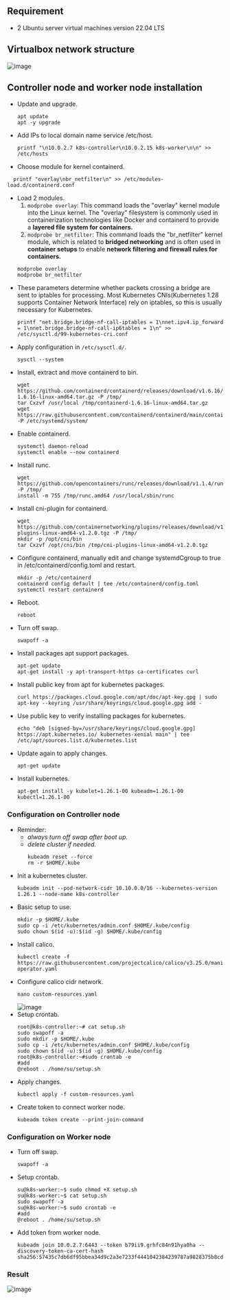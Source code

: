 ## Requirement
- 2 Ubuntu server virtual machines version 22.04 LTS
## Virtualbox network structure
![image](https://github.com/suppi147/NT114.O11.ATCL-Information-Security-Specialization-Project/assets/97881547/5a5ebac8-4382-4765-a6c1-004ef862f4d0)
## Controller node and worker node installation
- Update and upgrade.
  ```
  apt update
  apt -y upgrade
  ```
- Add IPs to local domain name service /etc/host.
  ```
  printf "\n10.0.2.7 k8s-controller\n10.0.2.15 k8s-worker\n\n" >> /etc/hosts
  ```
- Choose module for kernel containerd.
```
  printf "overlay\nbr_netfilter\n" >> /etc/modules-load.d/containerd.conf
```
- Load 2 modules.
  1. `modprobe overlay`: This command loads the "overlay" kernel module into the Linux kernel. The "overlay" filesystem is commonly used in containerization technologies like Docker and containerd to provide a **layered file system for containers.**
  2. `modprobe br_netfilter`: This command loads the "br_netfilter" kernel module, which is related to **bridged networking** and is often used in **container setups** to enable **network filtering and firewall rules for containers.**
  ```
  modprobe overlay
  modprobe br_netfilter
  ```
- These parameters determine whether packets crossing a bridge are sent to iptables for processing. Most Kubernetes CNIs(Kubernetes 1.28 supports Container Network Interface) rely on iptables, so this is usually necessary for Kubernetes.
  ``` 
  printf "net.bridge.bridge-nf-call-iptables = 1\nnet.ipv4.ip_forward = 1\nnet.bridge.bridge-nf-call-ip6tables = 1\n" >>     /etc/sysctl.d/99-kubernetes-cri.conf
  ```
- Apply configuration in `/etc/sysctl.d/`.
  ```
  sysctl --system
  ```
- Install, extract and move containerd to bin.
  ```
  wget https://github.com/containerd/containerd/releases/download/v1.6.16/containerd-1.6.16-linux-amd64.tar.gz -P /tmp/
  tar Cxzvf /usr/local /tmp/containerd-1.6.16-linux-amd64.tar.gz
  wget https://raw.githubusercontent.com/containerd/containerd/main/containerd.service -P /etc/systemd/system/
  ```
- Enable containerd.
  ```
  systemctl daemon-reload
  systemctl enable --now containerd
  ```
- Install runc.
  ```
  wget https://github.com/opencontainers/runc/releases/download/v1.1.4/runc.amd64 -P /tmp/
  install -m 755 /tmp/runc.amd64 /usr/local/sbin/runc
  ```
- Install cni-plugin for containerd.
  ```
  wget https://github.com/containernetworking/plugins/releases/download/v1.2.0/cni-plugins-linux-amd64-v1.2.0.tgz -P /tmp/
  mkdir -p /opt/cni/bin
  tar Cxzvf /opt/cni/bin /tmp/cni-plugins-linux-amd64-v1.2.0.tgz
  ```
- Configure containerd, manually edit and change systemdCgroup to true in /etc/containerd/config.toml and restart.
  ```
  mkdir -p /etc/containerd
  containerd config default | tee /etc/containerd/config.toml
  systemctl restart containerd
  ```
- Reboot.
  ```
  reboot
  ```
- Turn off swap.
  ```
  swapoff -a
  ```
- Install packages apt support packages.
  ```
  apt-get update
  apt-get install -y apt-transport-https ca-certificates curl
  ```
- Install public key from apt for kubernetes packages.
  ```
  curl https://packages.cloud.google.com/apt/doc/apt-key.gpg | sudo apt-key --keyring /usr/share/keyrings/cloud.google.gpg add -
  ```
- Use public key to verify installing packages for kubernetes.
  ```
  echo "deb [signed-by=/usr/share/keyrings/cloud.google.gpg] https://apt.kubernetes.io/ kubernetes-xenial main" | tee /etc/apt/sources.list.d/kubernetes.list
  ```
- Update again to apply changes.
  ```
  apt-get update
  ```
- Install kubernetes.
  ```
  apt-get install -y kubelet=1.26.1-00 kubeadm=1.26.1-00 kubectl=1.26.1-00
  ```
### Configuration on Controller node
- Reminder:
  - *always turn off swap after boot up.*
  - *delete cluster if needed.*
    ```
    kubeadm reset --force
    rm -r $HOME/.kube
    ```
- Init a kubernetes cluster.
  ```
  kubeadm init --pod-network-cidr 10.10.0.0/16 --kubernetes-version 1.26.1 --node-name k8s-controller
  ```
- Basic setup to use.
  ```
  mkdir -p $HOME/.kube
  sudo cp -i /etc/kubernetes/admin.conf $HOME/.kube/config
  sudo chown $(id -u):$(id -g) $HOME/.kube/config
  ```
- Install calico.
  ```
  kubectl create -f https://raw.githubusercontent.com/projectcalico/calico/v3.25.0/manifests/tigera-operator.yaml
  ```
- Configure calico cidr network.
  ```
  nano custom-resources.yaml
  ```
  ![image](https://github.com/suppi147/NT114.O11.ATCL-Information-Security-Specialization-Project/assets/97881547/92b46b21-6332-4e74-bc1b-3c4ec43c2e48)
- Setup crontab.
  ```
  root@k8s-controller:~# cat setup.sh
  sudo swapoff -a
  sudo mkdir -p $HOME/.kube
  sudo cp -i /etc/kubernetes/admin.conf $HOME/.kube/config
  sudo chown $(id -u):$(id -g) $HOME/.kube/config
  root@k8s-controller:~#sudo crontab -e
  #add
  @reboot . /home/su/setup.sh
  ```
- Apply changes.
  ```
  kubectl apply -f custom-resources.yaml
  ```
- Create token to connect worker node.
  ```
  kubeadm token create --print-join-command
  ```
### Configuration on Worker node
- Turn off swap.
  ```
  swapoff -a
  ```
- Setup crontab.
  ```
  su@k8s-worker:~$ sudo chmod +X setup.sh
  su@k8s-worker:~$ cat setup.sh
  sudo swapoff -a
  su@k8s-worker:~$ sudo crontab -e
  #add
  @reboot . /home/su/setup.sh
  ```
- Add token from worker node.
  ```
  kubeadm join 10.0.2.7:6443 --token b79ii9.grhfc84n91hya0ha --discovery-token-ca-cert-hash sha256:57435c7db6df95bbea34d9c2a3e7233f4441042384239787a9828375b8cdd00f
  ```
### Result
![image](https://github.com/suppi147/NT114.O11.ATCL-Information-Security-Specialization-Project/assets/97881547/4b5d336d-b532-4635-b1a0-8387f6dc3e63)
